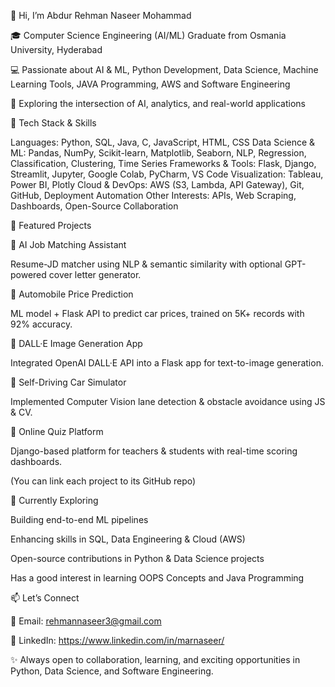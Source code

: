 👋 Hi, I’m Abdur Rehman Naseer Mohammad

🎓 Computer Science Engineering (AI/ML) Graduate from Osmania University, Hyderabad

💻 Passionate about AI & ML, Python Development, Data Science, Machine Learning Tools, JAVA Programming, AWS and Software Engineering

📍 Exploring the intersection of AI, analytics, and real-world applications



🔧 Tech Stack & Skills

Languages: Python, SQL, Java, C, JavaScript, HTML, CSS
Data Science & ML: Pandas, NumPy, Scikit-learn, Matplotlib, Seaborn, NLP, Regression, Classification, Clustering, Time Series
Frameworks & Tools: Flask, Django, Streamlit, Jupyter, Google Colab, PyCharm, VS Code
Visualization: Tableau, Power BI, Plotly
Cloud & DevOps: AWS (S3, Lambda, API Gateway), Git, GitHub, Deployment Automation
Other Interests: APIs, Web Scraping, Dashboards, Open-Source Collaboration



📌 Featured Projects

🔹 AI Job Matching Assistant

Resume-JD matcher using NLP & semantic similarity with optional GPT-powered cover letter generator.

🔹 Automobile Price Prediction

ML model + Flask API to predict car prices, trained on 5K+ records with 92% accuracy.

🔹 DALL·E Image Generation App

Integrated OpenAI DALL·E API into a Flask app for text-to-image generation.

🔹 Self-Driving Car Simulator

Implemented Computer Vision lane detection & obstacle avoidance using JS & CV.

🔹 Online Quiz Platform

Django-based platform for teachers & students with real-time scoring dashboards.

(You can link each project to its GitHub repo)



🌱 Currently Exploring

Building end-to-end ML pipelines

Enhancing skills in SQL, Data Engineering & Cloud (AWS)

Open-source contributions in Python & Data Science projects

Has a good interest in learning OOPS Concepts and Java Programming

📫 Let’s Connect

📧 Email: rehmannaseer3@gmail.com

💼 LinkedIn: https://www.linkedin.com/in/marnaseer/

✨ Always open to collaboration, learning, and exciting opportunities in Python, Data Science, and Software Engineering.

<!---
mar-naseer/mar-naseer is a ✨ special ✨ repository because its `README.md` (this file) appears on your GitHub profile.
You can click the Preview link to take a look at your changes.
--->
